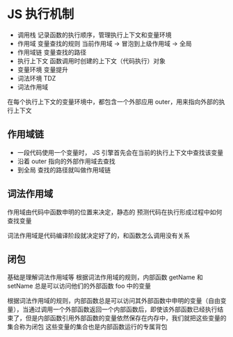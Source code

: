 # JS 执行机制
- 调用栈
    记录函数的执行顺序，管理执行上下文和变量环境
- 作用域
    变量查找的规则
    当前作用域 -> 冒泡到上级作用域 -> 全局
- 作用域链
    变量查找的路径
- 执行上下文
    函数调用时创建的上下文（代码执行）对象
- 变量环境
    变量提升
- 词法环境
    TDZ
- 词法作用域

在每个执行上下文的变量环境中，都包含一个外部应用 outer，用来指向外部的执行上下文

## 作用域链
- 一段代码使用一个变量时， JS 引擎首先会在当前的执行上下文中查找该变量
- 沿着 outer 指向的外部作用域去查找
- 到全局
查找的路径就叫做作用域链

## 词法作用域
作用域由代码中函数申明的位置来决定，静态的
预测代码在执行形成过程中如何查找变量

词法作用域是代码编译阶段就决定好了的，和函数怎么调用没有关系

## 闭包
基础是理解词法作用域等
根据词法作用域的规则，内部函数 getName 和 setName 总是可以访问他们的外部函数 foo 中的变量

根据词法作用域的规则，内部函数总是可以访问其外部函数中申明的变量（自由变量），当通过调用一个外部函数返回一个内部函数后，即使该外部函数已经执行结束了，但是内部函数引用外部函数的变量依然保存在内存中，我们就把这些变量的集合称为闭包
这些变量的集合也是内部函数运行的专属背包